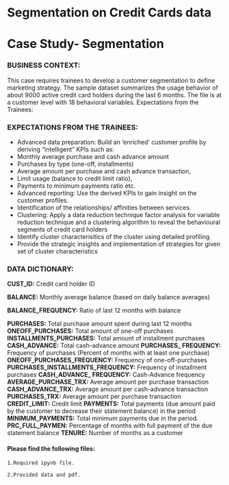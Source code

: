 # Segmentation on Credit Cards data
# Case Study- Segmentation

### BUSINESS CONTEXT:
This case requires trainees to develop a customer segmentation to define marketing strategy. The sample dataset summarizes the usage behavior of about 9000 active credit card holders during the last 6 months. The file is at a customer level with 18 behavioral variables. Expectations from the Trainees:

### EXPECTATIONS FROM THE TRAINEES:
* Advanced data preparation: Build an ‘enriched’ customer profile by deriving “intelligent” KPIs such as:
* Monthly average purchase and cash advance amount
* Purchases by type (one-off, installments)
* Average amount per purchase and cash advance transaction,
* Limit usage (balance to credit limit ratio),
* Payments to minimum payments ratio etc.
* Advanced reporting: Use the derived KPIs to gain insight on the customer profiles.
* Identification of the relationships/ affinities between services.
* Clustering: Apply a data reduction technique factor analysis for variable reduction technique and a clustering algorithm to reveal the behavioural segments of credit card holders
* Identify cluster characterisitics of the cluster using detailed profiling.
* Provide the strategic insights and implementation of strategies for given set of cluster characteristics

### DATA DICTIONARY:
**CUST_ID:** Credit card holder ID

**BALANCE:** Monthly average balance (based on daily balance averages)

**BALANCE_FREQUENCY:** Ratio of last 12 months with balance

**PURCHASES:** Total purchase amount spent during last 12 months
**ONEOFF_PURCHASES:** Total amount of one-off purchases
**INSTALLMENTS_PURCHASES:** Total amount of installment purchases
**CASH_ADVANCE:** Total cash-advance amount
**PURCHASES_ FREQUENCY:** Frequency of purchases (Percent of months with at least one purchase)
**ONEOFF_PURCHASES_FREQUENCY:** Frequency of one-off-purchases
**PURCHASES_INSTALLMENTS_FREQUENCY:** Frequency of installment purchases
**CASH_ADVANCE_ FREQUENCY:** Cash-Advance frequency
**AVERAGE_PURCHASE_TRX:** Average amount per purchase transaction
**CASH_ADVANCE_TRX:** Average amount per cash-advance transaction
**PURCHASES_TRX:** Average amount per purchase transaction
**CREDIT_LIMIT:** Credit limit
**PAYMENTS:** Total payments (due amount paid by the customer to decrease their statement balance) in the period
**MINIMUM_PAYMENTS:** Total minimum payments due in the period.
**PRC_FULL_PAYMEN:** Percentage of months with full payment of the due statement balance
**TENURE:** Number of months as a customer

#### Please find the following files:

```
1.Required ipynb file.

2.Provided data and pdf.
```
